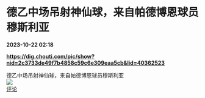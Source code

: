 # 德乙中场吊射神仙球，来自帕德博恩球员穆斯利亚

**2023-10-22 02:18**

**https://dig.chouti.com/pic/show?nid=2c3733de49f7b4858c59c6e309eaa5cb&lid=40362523**

德乙中场吊射神仙球，来自帕德博恩球员穆斯利亚  
![](https://img3.chouti.com/CHOUTI_231021_98542E3D761F435F8105370B06E4F03A.gif)  
[评论](https://m.chouti.com/link/40362523)